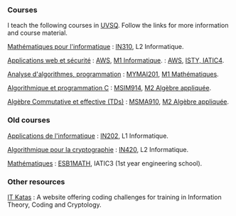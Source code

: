 ### Courses

I teach the following courses in [UVSQ](http://www.uvsq.fr/). Follow
the links for more information and course material.

[Mathématiques pour l'informatique][IN310]
: [IN310][IN310], L2 Informatique.

[Applications web et sécurité][AWS]
: [AWS][AWS], [M1 Informatique][SECRETS].
: [AWS][AWS], [ISTY, IATIC4][ISTY].

[Analyse d'algorithmes, programmation][MYMAI201]
: [MYMAI201][MYMAI201], [M1 Mathématiques](MINT).

[Algorithmique et programmation C][MSIM914]
: [MSIM914][MSIM914], [M2 Algèbre appliquée][MA2].

[Algèbre Commutative et effective (TDs)][MSMA910]
: [MSMA910][MSMA910], [M2 Algèbre appliquée][MA2].

### Old courses

[Applications de l'informatique][IN202]
: [IN202][IN202], L1 Informatique.

[Algorithmique pour la cryptographie][IN420]
: [IN420][IN420], L2 Informatique.

[Mathématiques][ESB1MATH]
: [ESB1MATH][ESB1MATH], IATIC3 (1st year engineering school).

### Other resources
      
[IT Katas](http://it-katas.defeo.lu/ "IT Katas")
: A website offering coding challenges for training in Information Theory, Coding and Cryptology.


[MSIM914]: http://defeo.lu/MA2-AlgoC/ "MSIM914"
[MSMA910]: http://defeo.lu/MA2-ace/ "MSMA910"
[AWS]: http://defeo.lu/aws/ "AWS"
[IN202]: http://defeo.lu/in202/ "IN202"
[IN310]: http://defeo.lu/in310/ "IN310"
[IN420]: http://defeo.lu/in420/ "IN420"
[ESB1MATH]: http://defeo.lu/esb1math/ "ESB1MATH"
[MA2]: http://www.departement.math.uvsq.fr/master2AA
[SECRETS]: http://www.master-secrets.uvsq.fr/
[MINT]: http://www.departement.math.uvsq.fr/MINT "MINT"
[MYMAI201]: https://christinaboura.github.io/M1-AlgoProg/ "MYMAI201"
[ISTY]: http://www.isty.uvsq.fr/ "ISTY"
